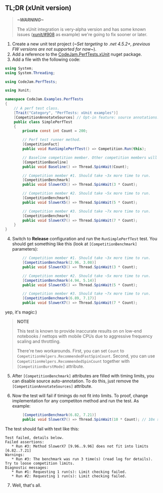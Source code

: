 ## TL;DR (xUnit version)

> ***~WARNING~***
>
> The xUnit integration is very-alpha version and has some known issues ([xunit/#908](https://github.com/xunit/xunit/issues/908) as example) we're going to fix sooner or later.

1. Create a new unit test project (*~Set targeting to .net 4.5.2+, previous FW versions are not supported for now~*).
2. Add a reference to the [CodeJam.PerfTests.xUnit](https://www.nuget.org/packages/CodeJam.PerfTests.xUnit) nuget package.
3. Add a file with the following code:
```c#
using System;
using System.Threading;

using CodeJam.PerfTests;

using Xunit;

namespace CodeJam.Examples.PerfTests
{
	// A perf test class.
	[Trait("Category", "PerfTests: xUnit examples")]
	[CompetitionAnnotateSources] // Opt-in feature: source annotations.
	public class SimplePerfTest
	{
		private const int Count = 200;

		// Perf test runner method.
		[CompetitionFact]
		public void RunSimplePerfTest() => Competition.Run(this);

		// Baseline competition member. Other competition members will be compared with this.
		[CompetitionBaseline]
		public void Baseline() => Thread.SpinWait(Count);

		// Competition member #1. Should take ~3x more time to run.
		[CompetitionBenchmark]
		public void SlowerX3() => Thread.SpinWait(3 * Count);

		// Competition member #2. Should take ~5x more time to run.
		[CompetitionBenchmark]
		public void SlowerX5() => Thread.SpinWait(5 * Count);

		// Competition member #3. Should take ~7x more time to run.
		[CompetitionBenchmark]
		public void SlowerX7() => Thread.SpinWait(7 * Count);
	}
}
```

4. Switch to **Release** configuration and run the `RunSimplePerfTest` test. You should get something like this (look at `[CompetitionBenchmark]` parameters):
```c#
		// Competition member #1. Should take ~3x more time to run.
		[CompetitionBenchmark(2.96, 3.08)]
		public void SlowerX3() => Thread.SpinWait(3 * Count);

		// Competition member #2. Should take ~5x more time to run.
		[CompetitionBenchmark(4.94, 5.14)]
		public void SlowerX5() => Thread.SpinWait(5 * Count);

		// Competition member #3. Should take ~7x more time to run.
		[CompetitionBenchmark(6.89, 7.17)]
		public void SlowerX7() => Thread.SpinWait(7 * Count);
```
yep, it's magic:)

 > **NOTE**
 >
 > This test is known to provide inaccurate results on on low-end notebooks / nettops with mobile CPUs due to aggressive frequency scaling and throttling.
 >
 > There're two workarounds. First, you can set `Count` to `CompetitionHelpers.RecommendedFastSpinCount`. Second, you can use `CompetitionHelpers.RecommendedSpinCount` together with `[CompetitionBurstMode]` attribute. 

5. After `[CompetitionBenchmark]` attributes are filled with timing limits, you can disable source auto-annotation. To do this, just remove the `[CompetitionAnnotateSources]` attribute.

6. Now the test will fail if timings do not fit into limits. To proof, change implementation for any competiton method and run the test. As example:
```c#
		[CompetitionBenchmark(6.82, 7.21)]
		public void SlowerX7() => Thread.SpinWait(10 * Count); // 10x slower
```
 The test should fail with text like this:
 ```
Test failed, details below.
Failed assertions:
    * Run #3: Method SlowerX7 [9.96..9.96] does not fit into limits [6.82..7.21]
Warnings:
    * Run #3: The benchmark was run 3 time(s) (read log for details). Try to loose competition limits.
Diagnostic messages:
    * Run #1: Requesting 1 run(s): Limit checking failed.
    * Run #2: Requesting 1 run(s): Limit checking failed.
 ```

7. Well, that's all.
